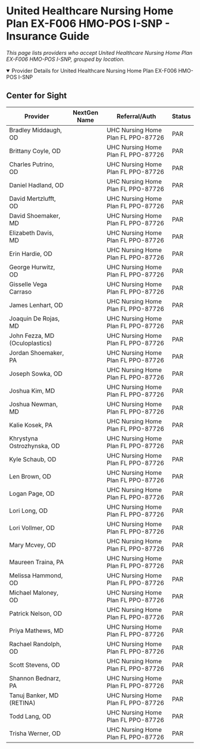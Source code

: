 # United Healthcare Nursing Home Plan EX-F006 HMO-POS I-SNP - Insurance Guide

*This page lists providers who accept United Healthcare Nursing Home Plan EX-F006 HMO-POS I-SNP, grouped by location.*

<details open><summary>Provider Details for United Healthcare Nursing Home Plan EX-F006 HMO-POS I-SNP</summary>

## Center for Sight

| Provider | NextGen Name | Referral/Auth | Status |
|----------|-------------|--------------|--------|
| Bradley Middaugh, OD |  | UHC Nursing Home Plan FL PPO-87726 | PAR |
| Brittany Coyle, OD |  | UHC Nursing Home Plan FL PPO-87726 | PAR |
| Charles Putrino, OD |  | UHC Nursing Home Plan FL PPO-87726 | PAR |
| Daniel Hadland, OD |  | UHC Nursing Home Plan FL PPO-87726 | PAR |
| David Mertzlufft, OD |  | UHC Nursing Home Plan FL PPO-87726 | PAR |
| David Shoemaker, MD |  | UHC Nursing Home Plan FL PPO-87726 | PAR |
| Elizabeth Davis, MD |  | UHC Nursing Home Plan FL PPO-87726 | PAR |
| Erin Hardie, OD |  | UHC Nursing Home Plan FL PPO-87726 | PAR |
| George Hurwitz, OD |  | UHC Nursing Home Plan FL PPO-87726 | PAR |
| Gisselle Vega Carraso |  | UHC Nursing Home Plan FL PPO-87726 | PAR |
| James Lenhart, OD |  | UHC Nursing Home Plan FL PPO-87726 | PAR |
| Joaquin De Rojas, MD |  | UHC Nursing Home Plan FL PPO-87726 | PAR |
| John Fezza, MD (Oculoplastics) |  | UHC Nursing Home Plan FL PPO-87726 | PAR |
| Jordan Shoemaker, PA |  | UHC Nursing Home Plan FL PPO-87726 | PAR |
| Joseph Sowka, OD |  | UHC Nursing Home Plan FL PPO-87726 | PAR |
| Joshua Kim, MD |  | UHC Nursing Home Plan FL PPO-87726 | PAR |
| Joshua Newman, MD |  | UHC Nursing Home Plan FL PPO-87726 | PAR |
| Kalie Kosek, PA |  | UHC Nursing Home Plan FL PPO-87726 | PAR |
| Khrystyna Ostrozhynska, OD |  | UHC Nursing Home Plan FL PPO-87726 | PAR |
| Kyle Schaub, OD |  | UHC Nursing Home Plan FL PPO-87726 | PAR |
| Len Brown, OD |  | UHC Nursing Home Plan FL PPO-87726 | PAR |
| Logan Page, OD |  | UHC Nursing Home Plan FL PPO-87726 | PAR |
| Lori Long, OD |  | UHC Nursing Home Plan FL PPO-87726 | PAR |
| Lori Vollmer, OD |  | UHC Nursing Home Plan FL PPO-87726 | PAR |
| Mary Mcvey, OD |  | UHC Nursing Home Plan FL PPO-87726 | PAR |
| Maureen Traina, PA |  | UHC Nursing Home Plan FL PPO-87726 | PAR |
| Melissa Hammond, OD |  | UHC Nursing Home Plan FL PPO-87726 | PAR |
| Michael Maloney, OD |  | UHC Nursing Home Plan FL PPO-87726 | PAR |
| Patrick Nelson, OD |  | UHC Nursing Home Plan FL PPO-87726 | PAR |
| Priya Mathews, MD |  | UHC Nursing Home Plan FL PPO-87726 | PAR |
| Rachael Randolph, OD |  | UHC Nursing Home Plan FL PPO-87726 | PAR |
| Scott Stevens, OD |  | UHC Nursing Home Plan FL PPO-87726 | PAR |
| Shannon Bednarz, PA |  | UHC Nursing Home Plan FL PPO-87726 | PAR |
| Tanuj Banker, MD (RETINA) |  | UHC Nursing Home Plan FL PPO-87726 | PAR |
| Todd Lang, OD |  | UHC Nursing Home Plan FL PPO-87726 | PAR |
| Trisha Werner, OD |  | UHC Nursing Home Plan FL PPO-87726 | PAR |

</details>

